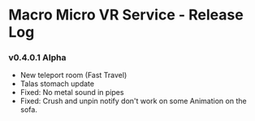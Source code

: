 # Macro Micro VR Service - Release Log
###  v0.4.0.1 Alpha

- New teleport room (Fast Travel)
- Talas stomach update
- Fixed: No metal sound in pipes
- Fixed: Crush and unpin notify don't work on some Animation on the sofa.
